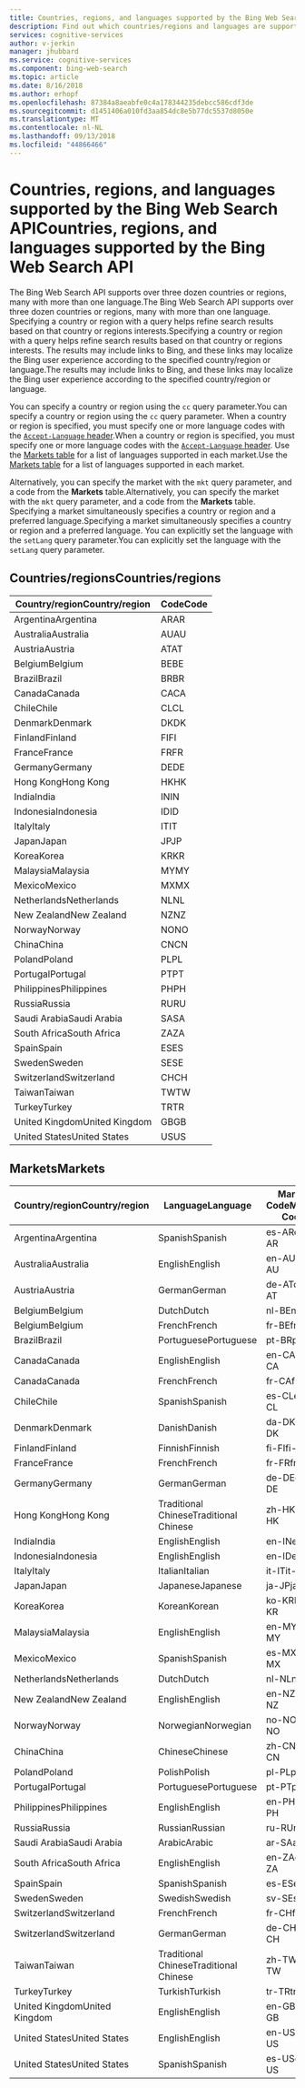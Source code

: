 ```yaml
---
title: Countries, regions, and languages supported by the Bing Web Search API
description: Find out which countries/regions and languages are supported by the Bing Web Search API.
services: cognitive-services
author: v-jerkin
manager: jhubbard
ms.service: cognitive-services
ms.component: bing-web-search
ms.topic: article
ms.date: 8/16/2018
ms.author: erhopf
ms.openlocfilehash: 87384a8aeabfe0c4a178344235debcc586cdf3de
ms.sourcegitcommit: d1451406a010fd3aa854dc8e5b77dc5537d8050e
ms.translationtype: MT
ms.contentlocale: nl-NL
ms.lasthandoff: 09/13/2018
ms.locfileid: "44866466"
---
```

# <a name="countries-regions-and-languages-supported-by-the-bing-web-search-api"></a><span data-ttu-id="0e970-103">Countries, regions, and languages supported by the Bing Web Search API</span><span class="sxs-lookup"><span data-stu-id="0e970-103">Countries, regions, and languages supported by the Bing Web Search API</span></span>

<span data-ttu-id="0e970-104">The Bing Web Search API supports over three dozen countries or regions, many with more than one language.</span><span class="sxs-lookup"><span data-stu-id="0e970-104">The Bing Web Search API supports over three dozen countries or regions, many with more than one language.</span></span> <span data-ttu-id="0e970-105">Specifying a country or region with a query helps refine search results based on that country or regions interests.</span><span class="sxs-lookup"><span data-stu-id="0e970-105">Specifying a country or region with a query helps refine search results based on that country or regions interests.</span></span> <span data-ttu-id="0e970-106">The results may include links to Bing, and these links may localize the Bing user experience according to the specified country/region or language.</span><span class="sxs-lookup"><span data-stu-id="0e970-106">The results may include links to Bing, and these links may localize the Bing user experience according to the specified country/region or language.</span></span>

<span data-ttu-id="0e970-107">You can specify a country or region using the `cc` query parameter.</span><span class="sxs-lookup"><span data-stu-id="0e970-107">You can specify a country or region using the `cc` query parameter.</span></span> <span data-ttu-id="0e970-108">When a country or region is specified, you must specify one or more language codes with the [`Accept-Language` header](https://docs.microsoft.com/rest/api/cognitiveservices/bing-web-api-v7-reference#headers).</span><span class="sxs-lookup"><span data-stu-id="0e970-108">When a country or region is specified, you must specify one or more language codes with the [`Accept-Language` header](https://docs.microsoft.com/rest/api/cognitiveservices/bing-web-api-v7-reference#headers).</span></span> <span data-ttu-id="0e970-109">Use the [Markets table](#Markets) for a list of languages supported in each market.</span><span class="sxs-lookup"><span data-stu-id="0e970-109">Use the [Markets table](#Markets) for a list of languages supported in each market.</span></span>

<span data-ttu-id="0e970-110">Alternatively, you can specify the market with the `mkt` query parameter, and a code from the **Markets** table.</span><span class="sxs-lookup"><span data-stu-id="0e970-110">Alternatively, you can specify the market with the `mkt` query parameter, and a code from the **Markets** table.</span></span> <span data-ttu-id="0e970-111">Specifying a market simultaneously specifies a country or region and a preferred language.</span><span class="sxs-lookup"><span data-stu-id="0e970-111">Specifying a market simultaneously specifies a country or region and a preferred language.</span></span> <span data-ttu-id="0e970-112">You can explicitly set the language with the `setLang` query parameter.</span><span class="sxs-lookup"><span data-stu-id="0e970-112">You can explicitly set the language with the `setLang` query parameter.</span></span>

## <a name="countriesregions"></a><span data-ttu-id="0e970-113">Countries/regions</span><span class="sxs-lookup"><span data-stu-id="0e970-113">Countries/regions</span></span>

|<span data-ttu-id="0e970-114">Country/region</span><span class="sxs-lookup"><span data-stu-id="0e970-114">Country/region</span></span>|<span data-ttu-id="0e970-115">Code</span><span class="sxs-lookup"><span data-stu-id="0e970-115">Code</span></span>|
|-------|----|
|<span data-ttu-id="0e970-116">Argentina</span><span class="sxs-lookup"><span data-stu-id="0e970-116">Argentina</span></span>|<span data-ttu-id="0e970-117">AR</span><span class="sxs-lookup"><span data-stu-id="0e970-117">AR</span></span>|
|<span data-ttu-id="0e970-118">Australia</span><span class="sxs-lookup"><span data-stu-id="0e970-118">Australia</span></span>|<span data-ttu-id="0e970-119">AU</span><span class="sxs-lookup"><span data-stu-id="0e970-119">AU</span></span>|
|<span data-ttu-id="0e970-120">Austria</span><span class="sxs-lookup"><span data-stu-id="0e970-120">Austria</span></span>|<span data-ttu-id="0e970-121">AT</span><span class="sxs-lookup"><span data-stu-id="0e970-121">AT</span></span>|
|<span data-ttu-id="0e970-122">Belgium</span><span class="sxs-lookup"><span data-stu-id="0e970-122">Belgium</span></span>|<span data-ttu-id="0e970-123">BE</span><span class="sxs-lookup"><span data-stu-id="0e970-123">BE</span></span>|
|<span data-ttu-id="0e970-124">Brazil</span><span class="sxs-lookup"><span data-stu-id="0e970-124">Brazil</span></span>|<span data-ttu-id="0e970-125">BR</span><span class="sxs-lookup"><span data-stu-id="0e970-125">BR</span></span>|
|<span data-ttu-id="0e970-126">Canada</span><span class="sxs-lookup"><span data-stu-id="0e970-126">Canada</span></span>|<span data-ttu-id="0e970-127">CA</span><span class="sxs-lookup"><span data-stu-id="0e970-127">CA</span></span>|
|<span data-ttu-id="0e970-128">Chile</span><span class="sxs-lookup"><span data-stu-id="0e970-128">Chile</span></span>|<span data-ttu-id="0e970-129">CL</span><span class="sxs-lookup"><span data-stu-id="0e970-129">CL</span></span>|
|<span data-ttu-id="0e970-130">Denmark</span><span class="sxs-lookup"><span data-stu-id="0e970-130">Denmark</span></span>|<span data-ttu-id="0e970-131">DK</span><span class="sxs-lookup"><span data-stu-id="0e970-131">DK</span></span>|
|<span data-ttu-id="0e970-132">Finland</span><span class="sxs-lookup"><span data-stu-id="0e970-132">Finland</span></span>|<span data-ttu-id="0e970-133">FI</span><span class="sxs-lookup"><span data-stu-id="0e970-133">FI</span></span>|
|<span data-ttu-id="0e970-134">France</span><span class="sxs-lookup"><span data-stu-id="0e970-134">France</span></span>|<span data-ttu-id="0e970-135">FR</span><span class="sxs-lookup"><span data-stu-id="0e970-135">FR</span></span>|
|<span data-ttu-id="0e970-136">Germany</span><span class="sxs-lookup"><span data-stu-id="0e970-136">Germany</span></span>|<span data-ttu-id="0e970-137">DE</span><span class="sxs-lookup"><span data-stu-id="0e970-137">DE</span></span>|
|<span data-ttu-id="0e970-138">Hong Kong</span><span class="sxs-lookup"><span data-stu-id="0e970-138">Hong Kong</span></span>|<span data-ttu-id="0e970-139">HK</span><span class="sxs-lookup"><span data-stu-id="0e970-139">HK</span></span>|
|<span data-ttu-id="0e970-140">India</span><span class="sxs-lookup"><span data-stu-id="0e970-140">India</span></span>|<span data-ttu-id="0e970-141">IN</span><span class="sxs-lookup"><span data-stu-id="0e970-141">IN</span></span>|
|<span data-ttu-id="0e970-142">Indonesia</span><span class="sxs-lookup"><span data-stu-id="0e970-142">Indonesia</span></span>|<span data-ttu-id="0e970-143">ID</span><span class="sxs-lookup"><span data-stu-id="0e970-143">ID</span></span>|
|<span data-ttu-id="0e970-144">Italy</span><span class="sxs-lookup"><span data-stu-id="0e970-144">Italy</span></span>|<span data-ttu-id="0e970-145">IT</span><span class="sxs-lookup"><span data-stu-id="0e970-145">IT</span></span>|
|<span data-ttu-id="0e970-146">Japan</span><span class="sxs-lookup"><span data-stu-id="0e970-146">Japan</span></span>|<span data-ttu-id="0e970-147">JP</span><span class="sxs-lookup"><span data-stu-id="0e970-147">JP</span></span>|
|<span data-ttu-id="0e970-148">Korea</span><span class="sxs-lookup"><span data-stu-id="0e970-148">Korea</span></span>|<span data-ttu-id="0e970-149">KR</span><span class="sxs-lookup"><span data-stu-id="0e970-149">KR</span></span>|
|<span data-ttu-id="0e970-150">Malaysia</span><span class="sxs-lookup"><span data-stu-id="0e970-150">Malaysia</span></span>|<span data-ttu-id="0e970-151">MY</span><span class="sxs-lookup"><span data-stu-id="0e970-151">MY</span></span>|
|<span data-ttu-id="0e970-152">Mexico</span><span class="sxs-lookup"><span data-stu-id="0e970-152">Mexico</span></span>|<span data-ttu-id="0e970-153">MX</span><span class="sxs-lookup"><span data-stu-id="0e970-153">MX</span></span>|
|<span data-ttu-id="0e970-154">Netherlands</span><span class="sxs-lookup"><span data-stu-id="0e970-154">Netherlands</span></span>|<span data-ttu-id="0e970-155">NL</span><span class="sxs-lookup"><span data-stu-id="0e970-155">NL</span></span>|
|<span data-ttu-id="0e970-156">New Zealand</span><span class="sxs-lookup"><span data-stu-id="0e970-156">New Zealand</span></span>|<span data-ttu-id="0e970-157">NZ</span><span class="sxs-lookup"><span data-stu-id="0e970-157">NZ</span></span>|
|<span data-ttu-id="0e970-158">Norway</span><span class="sxs-lookup"><span data-stu-id="0e970-158">Norway</span></span>|<span data-ttu-id="0e970-159">NO</span><span class="sxs-lookup"><span data-stu-id="0e970-159">NO</span></span>|
|<span data-ttu-id="0e970-160">China</span><span class="sxs-lookup"><span data-stu-id="0e970-160">China</span></span>|<span data-ttu-id="0e970-161">CN</span><span class="sxs-lookup"><span data-stu-id="0e970-161">CN</span></span>|
|<span data-ttu-id="0e970-162">Poland</span><span class="sxs-lookup"><span data-stu-id="0e970-162">Poland</span></span>|<span data-ttu-id="0e970-163">PL</span><span class="sxs-lookup"><span data-stu-id="0e970-163">PL</span></span>|
|<span data-ttu-id="0e970-164">Portugal</span><span class="sxs-lookup"><span data-stu-id="0e970-164">Portugal</span></span>|<span data-ttu-id="0e970-165">PT</span><span class="sxs-lookup"><span data-stu-id="0e970-165">PT</span></span>|
|<span data-ttu-id="0e970-166">Philippines</span><span class="sxs-lookup"><span data-stu-id="0e970-166">Philippines</span></span>|<span data-ttu-id="0e970-167">PH</span><span class="sxs-lookup"><span data-stu-id="0e970-167">PH</span></span>|
|<span data-ttu-id="0e970-168">Russia</span><span class="sxs-lookup"><span data-stu-id="0e970-168">Russia</span></span>|<span data-ttu-id="0e970-169">RU</span><span class="sxs-lookup"><span data-stu-id="0e970-169">RU</span></span>|
|<span data-ttu-id="0e970-170">Saudi Arabia</span><span class="sxs-lookup"><span data-stu-id="0e970-170">Saudi Arabia</span></span>|<span data-ttu-id="0e970-171">SA</span><span class="sxs-lookup"><span data-stu-id="0e970-171">SA</span></span>|
|<span data-ttu-id="0e970-172">South Africa</span><span class="sxs-lookup"><span data-stu-id="0e970-172">South Africa</span></span>|<span data-ttu-id="0e970-173">ZA</span><span class="sxs-lookup"><span data-stu-id="0e970-173">ZA</span></span>|
|<span data-ttu-id="0e970-174">Spain</span><span class="sxs-lookup"><span data-stu-id="0e970-174">Spain</span></span>|<span data-ttu-id="0e970-175">ES</span><span class="sxs-lookup"><span data-stu-id="0e970-175">ES</span></span>|
|<span data-ttu-id="0e970-176">Sweden</span><span class="sxs-lookup"><span data-stu-id="0e970-176">Sweden</span></span>|<span data-ttu-id="0e970-177">SE</span><span class="sxs-lookup"><span data-stu-id="0e970-177">SE</span></span>|
|<span data-ttu-id="0e970-178">Switzerland</span><span class="sxs-lookup"><span data-stu-id="0e970-178">Switzerland</span></span>|<span data-ttu-id="0e970-179">CH</span><span class="sxs-lookup"><span data-stu-id="0e970-179">CH</span></span>|
|<span data-ttu-id="0e970-180">Taiwan</span><span class="sxs-lookup"><span data-stu-id="0e970-180">Taiwan</span></span>|<span data-ttu-id="0e970-181">TW</span><span class="sxs-lookup"><span data-stu-id="0e970-181">TW</span></span>|
|<span data-ttu-id="0e970-182">Turkey</span><span class="sxs-lookup"><span data-stu-id="0e970-182">Turkey</span></span>|<span data-ttu-id="0e970-183">TR</span><span class="sxs-lookup"><span data-stu-id="0e970-183">TR</span></span>|
|<span data-ttu-id="0e970-184">United Kingdom</span><span class="sxs-lookup"><span data-stu-id="0e970-184">United Kingdom</span></span>|<span data-ttu-id="0e970-185">GB</span><span class="sxs-lookup"><span data-stu-id="0e970-185">GB</span></span>|
|<span data-ttu-id="0e970-186">United States</span><span class="sxs-lookup"><span data-stu-id="0e970-186">United States</span></span>|<span data-ttu-id="0e970-187">US</span><span class="sxs-lookup"><span data-stu-id="0e970-187">US</span></span>|

## <a name="markets"></a><span data-ttu-id="0e970-188">Markets</span><span class="sxs-lookup"><span data-stu-id="0e970-188">Markets</span></span>

|<span data-ttu-id="0e970-189">Country/region</span><span class="sxs-lookup"><span data-stu-id="0e970-189">Country/region</span></span>|<span data-ttu-id="0e970-190">Language</span><span class="sxs-lookup"><span data-stu-id="0e970-190">Language</span></span>|<span data-ttu-id="0e970-191">Market Code</span><span class="sxs-lookup"><span data-stu-id="0e970-191">Market Code</span></span>|
|-------|--------|-----------|
|<span data-ttu-id="0e970-192">Argentina</span><span class="sxs-lookup"><span data-stu-id="0e970-192">Argentina</span></span>|<span data-ttu-id="0e970-193">Spanish</span><span class="sxs-lookup"><span data-stu-id="0e970-193">Spanish</span></span>|<span data-ttu-id="0e970-194">es-AR</span><span class="sxs-lookup"><span data-stu-id="0e970-194">es-AR</span></span>|
|<span data-ttu-id="0e970-195">Australia</span><span class="sxs-lookup"><span data-stu-id="0e970-195">Australia</span></span>|<span data-ttu-id="0e970-196">English</span><span class="sxs-lookup"><span data-stu-id="0e970-196">English</span></span>|<span data-ttu-id="0e970-197">en-AU</span><span class="sxs-lookup"><span data-stu-id="0e970-197">en-AU</span></span>|
|<span data-ttu-id="0e970-198">Austria</span><span class="sxs-lookup"><span data-stu-id="0e970-198">Austria</span></span>|<span data-ttu-id="0e970-199">German</span><span class="sxs-lookup"><span data-stu-id="0e970-199">German</span></span>|<span data-ttu-id="0e970-200">de-AT</span><span class="sxs-lookup"><span data-stu-id="0e970-200">de-AT</span></span>|
|<span data-ttu-id="0e970-201">Belgium</span><span class="sxs-lookup"><span data-stu-id="0e970-201">Belgium</span></span>|<span data-ttu-id="0e970-202">Dutch</span><span class="sxs-lookup"><span data-stu-id="0e970-202">Dutch</span></span>|<span data-ttu-id="0e970-203">nl-BE</span><span class="sxs-lookup"><span data-stu-id="0e970-203">nl-BE</span></span>|
|<span data-ttu-id="0e970-204">Belgium</span><span class="sxs-lookup"><span data-stu-id="0e970-204">Belgium</span></span>|<span data-ttu-id="0e970-205">French</span><span class="sxs-lookup"><span data-stu-id="0e970-205">French</span></span>|<span data-ttu-id="0e970-206">fr-BE</span><span class="sxs-lookup"><span data-stu-id="0e970-206">fr-BE</span></span>|
|<span data-ttu-id="0e970-207">Brazil</span><span class="sxs-lookup"><span data-stu-id="0e970-207">Brazil</span></span>|<span data-ttu-id="0e970-208">Portuguese</span><span class="sxs-lookup"><span data-stu-id="0e970-208">Portuguese</span></span>|<span data-ttu-id="0e970-209">pt-BR</span><span class="sxs-lookup"><span data-stu-id="0e970-209">pt-BR</span></span>|
|<span data-ttu-id="0e970-210">Canada</span><span class="sxs-lookup"><span data-stu-id="0e970-210">Canada</span></span>|<span data-ttu-id="0e970-211">English</span><span class="sxs-lookup"><span data-stu-id="0e970-211">English</span></span>|<span data-ttu-id="0e970-212">en-CA</span><span class="sxs-lookup"><span data-stu-id="0e970-212">en-CA</span></span>|
|<span data-ttu-id="0e970-213">Canada</span><span class="sxs-lookup"><span data-stu-id="0e970-213">Canada</span></span>|<span data-ttu-id="0e970-214">French</span><span class="sxs-lookup"><span data-stu-id="0e970-214">French</span></span>|<span data-ttu-id="0e970-215">fr-CA</span><span class="sxs-lookup"><span data-stu-id="0e970-215">fr-CA</span></span>|
|<span data-ttu-id="0e970-216">Chile</span><span class="sxs-lookup"><span data-stu-id="0e970-216">Chile</span></span>|<span data-ttu-id="0e970-217">Spanish</span><span class="sxs-lookup"><span data-stu-id="0e970-217">Spanish</span></span>|<span data-ttu-id="0e970-218">es-CL</span><span class="sxs-lookup"><span data-stu-id="0e970-218">es-CL</span></span>|
|<span data-ttu-id="0e970-219">Denmark</span><span class="sxs-lookup"><span data-stu-id="0e970-219">Denmark</span></span>|<span data-ttu-id="0e970-220">Danish</span><span class="sxs-lookup"><span data-stu-id="0e970-220">Danish</span></span>|<span data-ttu-id="0e970-221">da-DK</span><span class="sxs-lookup"><span data-stu-id="0e970-221">da-DK</span></span>|
|<span data-ttu-id="0e970-222">Finland</span><span class="sxs-lookup"><span data-stu-id="0e970-222">Finland</span></span>|<span data-ttu-id="0e970-223">Finnish</span><span class="sxs-lookup"><span data-stu-id="0e970-223">Finnish</span></span>|<span data-ttu-id="0e970-224">fi-FI</span><span class="sxs-lookup"><span data-stu-id="0e970-224">fi-FI</span></span>|
|<span data-ttu-id="0e970-225">France</span><span class="sxs-lookup"><span data-stu-id="0e970-225">France</span></span>|<span data-ttu-id="0e970-226">French</span><span class="sxs-lookup"><span data-stu-id="0e970-226">French</span></span>|<span data-ttu-id="0e970-227">fr-FR</span><span class="sxs-lookup"><span data-stu-id="0e970-227">fr-FR</span></span>|
|<span data-ttu-id="0e970-228">Germany</span><span class="sxs-lookup"><span data-stu-id="0e970-228">Germany</span></span>|<span data-ttu-id="0e970-229">German</span><span class="sxs-lookup"><span data-stu-id="0e970-229">German</span></span>|<span data-ttu-id="0e970-230">de-DE</span><span class="sxs-lookup"><span data-stu-id="0e970-230">de-DE</span></span>|
|<span data-ttu-id="0e970-231">Hong Kong</span><span class="sxs-lookup"><span data-stu-id="0e970-231">Hong Kong</span></span>|<span data-ttu-id="0e970-232">Traditional Chinese</span><span class="sxs-lookup"><span data-stu-id="0e970-232">Traditional Chinese</span></span>|<span data-ttu-id="0e970-233">zh-HK</span><span class="sxs-lookup"><span data-stu-id="0e970-233">zh-HK</span></span>|
|<span data-ttu-id="0e970-234">India</span><span class="sxs-lookup"><span data-stu-id="0e970-234">India</span></span>|<span data-ttu-id="0e970-235">English</span><span class="sxs-lookup"><span data-stu-id="0e970-235">English</span></span>|<span data-ttu-id="0e970-236">en-IN</span><span class="sxs-lookup"><span data-stu-id="0e970-236">en-IN</span></span>|
|<span data-ttu-id="0e970-237">Indonesia</span><span class="sxs-lookup"><span data-stu-id="0e970-237">Indonesia</span></span>|<span data-ttu-id="0e970-238">English</span><span class="sxs-lookup"><span data-stu-id="0e970-238">English</span></span>|<span data-ttu-id="0e970-239">en-ID</span><span class="sxs-lookup"><span data-stu-id="0e970-239">en-ID</span></span>|
|<span data-ttu-id="0e970-240">Italy</span><span class="sxs-lookup"><span data-stu-id="0e970-240">Italy</span></span>|<span data-ttu-id="0e970-241">Italian</span><span class="sxs-lookup"><span data-stu-id="0e970-241">Italian</span></span>|<span data-ttu-id="0e970-242">it-IT</span><span class="sxs-lookup"><span data-stu-id="0e970-242">it-IT</span></span>|
|<span data-ttu-id="0e970-243">Japan</span><span class="sxs-lookup"><span data-stu-id="0e970-243">Japan</span></span>|<span data-ttu-id="0e970-244">Japanese</span><span class="sxs-lookup"><span data-stu-id="0e970-244">Japanese</span></span>|<span data-ttu-id="0e970-245">ja-JP</span><span class="sxs-lookup"><span data-stu-id="0e970-245">ja-JP</span></span>|
|<span data-ttu-id="0e970-246">Korea</span><span class="sxs-lookup"><span data-stu-id="0e970-246">Korea</span></span>|<span data-ttu-id="0e970-247">Korean</span><span class="sxs-lookup"><span data-stu-id="0e970-247">Korean</span></span>|<span data-ttu-id="0e970-248">ko-KR</span><span class="sxs-lookup"><span data-stu-id="0e970-248">ko-KR</span></span>|
|<span data-ttu-id="0e970-249">Malaysia</span><span class="sxs-lookup"><span data-stu-id="0e970-249">Malaysia</span></span>|<span data-ttu-id="0e970-250">English</span><span class="sxs-lookup"><span data-stu-id="0e970-250">English</span></span>|<span data-ttu-id="0e970-251">en-MY</span><span class="sxs-lookup"><span data-stu-id="0e970-251">en-MY</span></span>|
|<span data-ttu-id="0e970-252">Mexico</span><span class="sxs-lookup"><span data-stu-id="0e970-252">Mexico</span></span>|<span data-ttu-id="0e970-253">Spanish</span><span class="sxs-lookup"><span data-stu-id="0e970-253">Spanish</span></span>|<span data-ttu-id="0e970-254">es-MX</span><span class="sxs-lookup"><span data-stu-id="0e970-254">es-MX</span></span>|
|<span data-ttu-id="0e970-255">Netherlands</span><span class="sxs-lookup"><span data-stu-id="0e970-255">Netherlands</span></span>|<span data-ttu-id="0e970-256">Dutch</span><span class="sxs-lookup"><span data-stu-id="0e970-256">Dutch</span></span>|<span data-ttu-id="0e970-257">nl-NL</span><span class="sxs-lookup"><span data-stu-id="0e970-257">nl-NL</span></span>|
|<span data-ttu-id="0e970-258">New Zealand</span><span class="sxs-lookup"><span data-stu-id="0e970-258">New Zealand</span></span>|<span data-ttu-id="0e970-259">English</span><span class="sxs-lookup"><span data-stu-id="0e970-259">English</span></span>|<span data-ttu-id="0e970-260">en-NZ</span><span class="sxs-lookup"><span data-stu-id="0e970-260">en-NZ</span></span>|
|<span data-ttu-id="0e970-261">Norway</span><span class="sxs-lookup"><span data-stu-id="0e970-261">Norway</span></span>|<span data-ttu-id="0e970-262">Norwegian</span><span class="sxs-lookup"><span data-stu-id="0e970-262">Norwegian</span></span>|<span data-ttu-id="0e970-263">no-NO</span><span class="sxs-lookup"><span data-stu-id="0e970-263">no-NO</span></span>|
|<span data-ttu-id="0e970-264">China</span><span class="sxs-lookup"><span data-stu-id="0e970-264">China</span></span>|<span data-ttu-id="0e970-265">Chinese</span><span class="sxs-lookup"><span data-stu-id="0e970-265">Chinese</span></span>|<span data-ttu-id="0e970-266">zh-CN</span><span class="sxs-lookup"><span data-stu-id="0e970-266">zh-CN</span></span>|
|<span data-ttu-id="0e970-267">Poland</span><span class="sxs-lookup"><span data-stu-id="0e970-267">Poland</span></span>|<span data-ttu-id="0e970-268">Polish</span><span class="sxs-lookup"><span data-stu-id="0e970-268">Polish</span></span>|<span data-ttu-id="0e970-269">pl-PL</span><span class="sxs-lookup"><span data-stu-id="0e970-269">pl-PL</span></span>|
|<span data-ttu-id="0e970-270">Portugal</span><span class="sxs-lookup"><span data-stu-id="0e970-270">Portugal</span></span>|<span data-ttu-id="0e970-271">Portuguese</span><span class="sxs-lookup"><span data-stu-id="0e970-271">Portuguese</span></span>|<span data-ttu-id="0e970-272">pt-PT</span><span class="sxs-lookup"><span data-stu-id="0e970-272">pt-PT</span></span>|
|<span data-ttu-id="0e970-273">Philippines</span><span class="sxs-lookup"><span data-stu-id="0e970-273">Philippines</span></span>|<span data-ttu-id="0e970-274">English</span><span class="sxs-lookup"><span data-stu-id="0e970-274">English</span></span>|<span data-ttu-id="0e970-275">en-PH</span><span class="sxs-lookup"><span data-stu-id="0e970-275">en-PH</span></span>|
|<span data-ttu-id="0e970-276">Russia</span><span class="sxs-lookup"><span data-stu-id="0e970-276">Russia</span></span>|<span data-ttu-id="0e970-277">Russian</span><span class="sxs-lookup"><span data-stu-id="0e970-277">Russian</span></span>|<span data-ttu-id="0e970-278">ru-RU</span><span class="sxs-lookup"><span data-stu-id="0e970-278">ru-RU</span></span>|
|<span data-ttu-id="0e970-279">Saudi Arabia</span><span class="sxs-lookup"><span data-stu-id="0e970-279">Saudi Arabia</span></span>|<span data-ttu-id="0e970-280">Arabic</span><span class="sxs-lookup"><span data-stu-id="0e970-280">Arabic</span></span>|<span data-ttu-id="0e970-281">ar-SA</span><span class="sxs-lookup"><span data-stu-id="0e970-281">ar-SA</span></span>|
|<span data-ttu-id="0e970-282">South Africa</span><span class="sxs-lookup"><span data-stu-id="0e970-282">South Africa</span></span>|<span data-ttu-id="0e970-283">English</span><span class="sxs-lookup"><span data-stu-id="0e970-283">English</span></span>|<span data-ttu-id="0e970-284">en-ZA</span><span class="sxs-lookup"><span data-stu-id="0e970-284">en-ZA</span></span>|
|<span data-ttu-id="0e970-285">Spain</span><span class="sxs-lookup"><span data-stu-id="0e970-285">Spain</span></span>|<span data-ttu-id="0e970-286">Spanish</span><span class="sxs-lookup"><span data-stu-id="0e970-286">Spanish</span></span>|<span data-ttu-id="0e970-287">es-ES</span><span class="sxs-lookup"><span data-stu-id="0e970-287">es-ES</span></span>|
|<span data-ttu-id="0e970-288">Sweden</span><span class="sxs-lookup"><span data-stu-id="0e970-288">Sweden</span></span>|<span data-ttu-id="0e970-289">Swedish</span><span class="sxs-lookup"><span data-stu-id="0e970-289">Swedish</span></span>|<span data-ttu-id="0e970-290">sv-SE</span><span class="sxs-lookup"><span data-stu-id="0e970-290">sv-SE</span></span>|
|<span data-ttu-id="0e970-291">Switzerland</span><span class="sxs-lookup"><span data-stu-id="0e970-291">Switzerland</span></span>|<span data-ttu-id="0e970-292">French</span><span class="sxs-lookup"><span data-stu-id="0e970-292">French</span></span>|<span data-ttu-id="0e970-293">fr-CH</span><span class="sxs-lookup"><span data-stu-id="0e970-293">fr-CH</span></span>|
|<span data-ttu-id="0e970-294">Switzerland</span><span class="sxs-lookup"><span data-stu-id="0e970-294">Switzerland</span></span>|<span data-ttu-id="0e970-295">German</span><span class="sxs-lookup"><span data-stu-id="0e970-295">German</span></span>|<span data-ttu-id="0e970-296">de-CH</span><span class="sxs-lookup"><span data-stu-id="0e970-296">de-CH</span></span>|
|<span data-ttu-id="0e970-297">Taiwan</span><span class="sxs-lookup"><span data-stu-id="0e970-297">Taiwan</span></span>|<span data-ttu-id="0e970-298">Traditional Chinese</span><span class="sxs-lookup"><span data-stu-id="0e970-298">Traditional Chinese</span></span>|<span data-ttu-id="0e970-299">zh-TW</span><span class="sxs-lookup"><span data-stu-id="0e970-299">zh-TW</span></span>|
|<span data-ttu-id="0e970-300">Turkey</span><span class="sxs-lookup"><span data-stu-id="0e970-300">Turkey</span></span>|<span data-ttu-id="0e970-301">Turkish</span><span class="sxs-lookup"><span data-stu-id="0e970-301">Turkish</span></span>|<span data-ttu-id="0e970-302">tr-TR</span><span class="sxs-lookup"><span data-stu-id="0e970-302">tr-TR</span></span>|
|<span data-ttu-id="0e970-303">United Kingdom</span><span class="sxs-lookup"><span data-stu-id="0e970-303">United Kingdom</span></span>|<span data-ttu-id="0e970-304">English</span><span class="sxs-lookup"><span data-stu-id="0e970-304">English</span></span>|<span data-ttu-id="0e970-305">en-GB</span><span class="sxs-lookup"><span data-stu-id="0e970-305">en-GB</span></span>|
|<span data-ttu-id="0e970-306">United States</span><span class="sxs-lookup"><span data-stu-id="0e970-306">United States</span></span>|<span data-ttu-id="0e970-307">English</span><span class="sxs-lookup"><span data-stu-id="0e970-307">English</span></span>|<span data-ttu-id="0e970-308">en-US</span><span class="sxs-lookup"><span data-stu-id="0e970-308">en-US</span></span>|
|<span data-ttu-id="0e970-309">United States</span><span class="sxs-lookup"><span data-stu-id="0e970-309">United States</span></span>|<span data-ttu-id="0e970-310">Spanish</span><span class="sxs-lookup"><span data-stu-id="0e970-310">Spanish</span></span>|<span data-ttu-id="0e970-311">es-US</span><span class="sxs-lookup"><span data-stu-id="0e970-311">es-US</span></span>|
